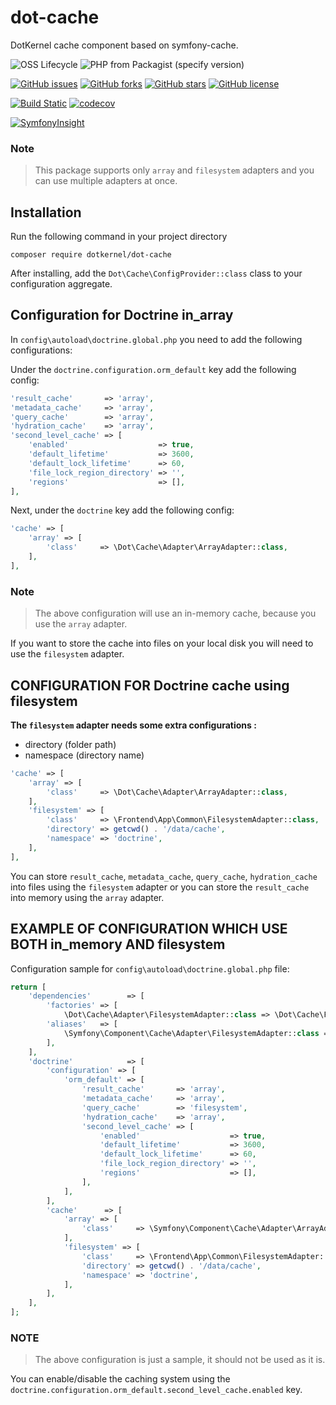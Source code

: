 # dot-cache

DotKernel cache component based on symfony-cache.

![OSS Lifecycle](https://img.shields.io/osslifecycle/dotkernel/dot-cache)
![PHP from Packagist (specify version)](https://img.shields.io/packagist/php-v/dotkernel/dot-cache/4.0.0)

[![GitHub issues](https://img.shields.io/github/issues/dotkernel/dot-cache)](https://github.com/dotkernel/dot-cache/issues)
[![GitHub forks](https://img.shields.io/github/forks/dotkernel/dot-cache)](https://github.com/dotkernel/dot-cache/network)
[![GitHub stars](https://img.shields.io/github/stars/dotkernel/dot-cache)](https://github.com/dotkernel/dot-cache/stargazers)
[![GitHub license](https://img.shields.io/github/license/dotkernel/dot-cache)](https://github.com/dotkernel/dot-cache/blob/4.0.0/LICENSE.md)

[![Build Static](https://github.com/dotkernel/dot-cache/actions/workflows/static-analysis.yml/badge.svg?branch=4.0)](https://github.com/dotkernel/dot-cache/actions/workflows/static-analysis.yml)
[![codecov](https://codecov.io/gh/dotkernel/dot-cache/graph/badge.svg?token=FAN1MXKKS9)](https://codecov.io/gh/dotkernel/dot-cache)

[![SymfonyInsight](https://insight.symfony.com/projects/787c7526-eb9d-4fa2-a8d4-bfdcc008d239/big.svg)](https://insight.symfony.com/projects/787c7526-eb9d-4fa2-a8d4-bfdcc008d239)

### Note
> This package supports only `array` and `filesystem` adapters and you can use multiple adapters at once.


## Installation

Run the following command in your project directory

    composer require dotkernel/dot-cache


After installing, add the `Dot\Cache\ConfigProvider::class` class to your configuration aggregate.


## Configuration for Doctrine in_array

In ```config\autoload\doctrine.global.php``` you need to add the following configurations:

Under the ```doctrine.configuration.orm_default``` key add the following config:

```php
'result_cache'       => 'array',
'metadata_cache'     => 'array',
'query_cache'        => 'array',
'hydration_cache'    => 'array',
'second_level_cache' => [
    'enabled'                    => true,
    'default_lifetime'           => 3600,
    'default_lock_lifetime'      => 60,
    'file_lock_region_directory' => '',
    'regions'                    => [],
],
```

Next, under the ```doctrine``` key add the following config:

```php
'cache' => [
    'array' => [
        'class'     => \Dot\Cache\Adapter\ArrayAdapter::class,
    ],
],
```

### Note
> The above configuration will use an in-memory cache, because you use the `array` adapter.



If you want to store the cache into files on your local disk you will need to use the `filesystem` adapter.

## CONFIGURATION FOR Doctrine cache using filesystem

**The `filesystem` adapter needs some extra configurations :**
* directory (folder path)
* namespace (directory name)

```php
'cache' => [
    'array' => [
        'class'     => \Dot\Cache\Adapter\ArrayAdapter::class,
    ],
    'filesystem' => [
        'class'     => \Frontend\App\Common\FilesystemAdapter::class,
        'directory' => getcwd() . '/data/cache',
        'namespace' => 'doctrine',
    ],
],
```

You can store `result_cache`, `metadata_cache`, `query_cache`, `hydration_cache` into files using the `filesystem`
adapter or you can store the `result_cache` into memory using the `array` adapter.

## EXAMPLE OF CONFIGURATION WHICH USE BOTH in_memory AND filesystem
Configuration sample for ``config\autoload\doctrine.global.php`` file:

```php
return [
    'dependencies'        => [
        'factories' => [
            \Dot\Cache\Adapter\FilesystemAdapter::class => \Dot\Cache\Factory\FilesystemAdapterFactory::class,
        'aliases'   => [
            \Symfony\Component\Cache\Adapter\FilesystemAdapter::class => \Dot\Cache\Adapter\FilesystemAdapter::class
        ],
    ],
    'doctrine'            => [
        'configuration' => [
            'orm_default' => [
                'result_cache'       => 'array',
                'metadata_cache'     => 'array',
                'query_cache'        => 'filesystem',
                'hydration_cache'    => 'array',
                'second_level_cache' => [
                    'enabled'                    => true,
                    'default_lifetime'           => 3600,
                    'default_lock_lifetime'      => 60,
                    'file_lock_region_directory' => '',
                    'regions'                    => [],
                ],
            ],
        ],
        'cache'      => [
            'array' => [
                'class'     => \Symfony\Component\Cache\Adapter\ArrayAdapter::class,
            ],
            'filesystem' => [
                'class'     => \Frontend\App\Common\FilesystemAdapter::class,
                'directory' => getcwd() . '/data/cache',
                'namespace' => 'doctrine',
            ],
        ],
    ],
];
```

### NOTE
> The above configuration is just a sample, it should not be used as it is.

You can enable/disable the caching system using the `doctrine.configuration.orm_default.second_level_cache.enabled` key.



